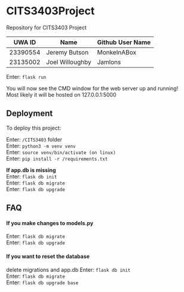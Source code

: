 # CITS3403Project
Repository for CITS3403 Project 

| UWA ID | Name | Github User Name |
|--------|------|------------------|
| 23390554 | Jeremy Butson | MonkeInABox |
| 23135002 | Joel Willoughby | Jamlons   |

Enter: `flask run`  

You will now see the CMD window for the web server up and running!  
Most likely it will be hosted on 127.0.0.1:5000

## Deployment

To deploy this project:

Enter: `/CITS3403` folder  
Enter: `python3 -m venv venv`  
Enter: `source venv/bin/activate (on linux)`  
Enter: `pip install -r /requirements.txt`  

**If app.db is missing**  
Enter: `flask db init`  
Enter: `flask db migrate`  
Enter: `flask db upgrade` 



## FAQ

#### If you make changes to models.py  
Enter: `flask db migrate`  
Enter: `flask db upgrade`

#### If you want to reset the database  
delete migrations and app.db
Enter: `flask db init`  
Enter: `flask db migrate`  
Enter: `flask db upgrade base`
